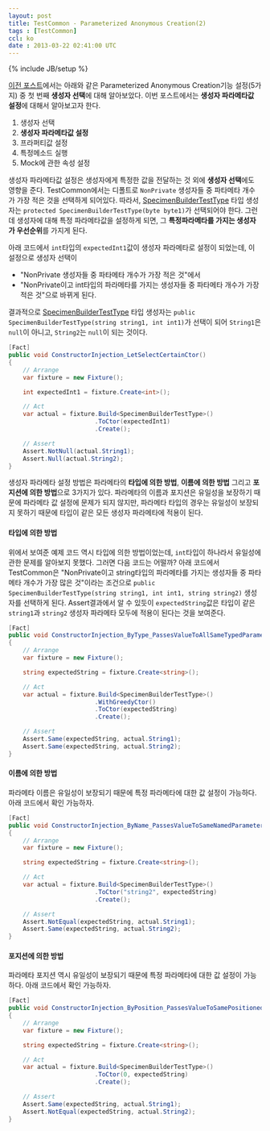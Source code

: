 ```yaml
---
layout: post
title: TestCommon - Parameterized Anonymous Creation(2)
tags : [TestCommon]
ccl: ko
date : 2013-03-22 02:41:00 UTC
---
```

{% include JB/setup %}

[이전 포스트]에서는 아래와 같은 Parameterized Anonymous Creation기능 설정(5가지) 중
첫 번째 **생성자 선택**에 대해 알아보았다. 이번 포스트에서는 **생성자 파라메타값 설정**에 대해서 알아보고자 한다.

1. 생성자 선택
2. **생성자 파라메타값 설정**
2. 프라퍼티값 설정
3. 특정메소드 실행
4. Mock에 관한 속성 설정

생성자 파라메타값 설정은 생성자에게 특정한 값을 전달하는 것 외에
**생성자 선택**에도 영향을 준다.
TestCommon에서는 디폴트로 `NonPrivate` 생성자들 중 파타메타 개수가 가장 적은 것을 선택하게 되어있다.
따라서, [SpecimenBuilderTestType] 타입 생성자는 `protected SpecimenBuilderTestType(byte byte1)`가 선택되어야 한다.
그런데 생성자에 대해 특정 파라메타값을 설정하게 되면, 그 **특정파라메타를 가지는
생성자가 우선순위**를 가지게 된다.

아래 코드에서 `int`타입의 `expectedInt1`값이 생성자 파라메타로 설정이 되었는데, 이 설정으로
생성자 선택이

*   "NonPrivate 생성자들 중 파타메타 개수가 가장 적은 것"에서 
*   "NonPrivate이고 int타입의 파라메타를 가지는 생성자들 중 파타메타 개수가 가장 적은 것"으로 바뀌게 된다.

결과적으로 [SpecimenBuilderTestType] 타입 생성자는
`public SpecimenBuilderTestType(string string1, int int1)`가 선택이 되어
`String1`은 `null`이 아니고, `String2`는 `null`이 되는 것이다.

```c#
[Fact]
public void ConstructorInjection_LetSelectCertainCtor()
{
    // Arrange
    var fixture = new Fixture();

    int expectedInt1 = fixture.Create<int>();

    // Act
    var actual = fixture.Build<SpecimenBuilderTestType>()
                        .ToCtor(expectedInt1)
                        .Create();

    // Assert
    Assert.NotNull(actual.String1);
    Assert.Null(actual.String2);
}
```

생성자 파라메타 설정 방법은 파라메타의 **타입에 의한 방법**, **이름에 의한 방법** 그리고 **포지션에 의한 방법**으로 3가지가 있다.
파라메타의 이름과 포지션은 유일성을 보장하기 때문에 파라메타 값 설정에 문제가 되지 않지만,
파라메타 타입의 경우는 유일성이 보장되지 못하기 때문에 타입이 같은 모든 생성자 파라메타에 적용이 된다.

<!-- break -->

#### 타입에 의한 방법
위에서 보여준 예제 코드 역시 타입에 의한 방법이었는데, `int`타입이 하나라서 유일성에 관한 문제를
알아보지 못했다. 그러면 다음 코드는 어떨까? 아래 코드에서 TestCommon은
"NonPrivate이고 string타입의 파라메타를 가지는 생성자들 중 파타메타 개수가 가장 많은 것"이라는 조건으로
`public SpecimenBuilderTestType(string string1, int int1, string string2)` 생성자를 선택하게 된다.
Assert결과에서 알 수 있듯이
`expectedString`값은 타입이 같은 `string1`과 `string2` 생성자 파라메타 모두에 적용이 된다는 것을 보여준다.

```c#
[Fact]
public void ConstructorInjection_ByType_PassesValueToAllSameTypedParameters()
{
    // Arrange
    var fixture = new Fixture();

    string expectedString = fixture.Create<string>();

    // Act
    var actual = fixture.Build<SpecimenBuilderTestType>()
                        .WithGreedyCtor()
                        .ToCtor(expectedString)
                        .Create();

    // Assert
    Assert.Same(expectedString, actual.String1);
    Assert.Same(expectedString, actual.String2);
}
```

#### 이름에 의한 방법
파라메타 이름은 유일성이 보장되기 때문에 특정 파라메타에 대한 값 설정이 가능하다.
아래 코드에서 확인 가능하자.

```c#
[Fact]
public void ConstructorInjection_ByName_PassesValueToSameNamedParameter()
{
    // Arrange
    var fixture = new Fixture();

    string expectedString = fixture.Create<string>();

    // Act
    var actual = fixture.Build<SpecimenBuilderTestType>()
                        .ToCtor("string2", expectedString)
                        .Create();

    // Assert
    Assert.NotEqual(expectedString, actual.String1);
    Assert.Same(expectedString, actual.String2);
}
```

#### 포지션에 의한 방법
파라메타 포지션 역시 유일성이 보장되기 때문에 특정 파라메타에 대한 값 설정이 가능하다.
아래 코드에서 확인 가능하자.

```c#
[Fact]
public void ConstructorInjection_ByPosition_PassesValueToSamePositionedParameter()
{
    // Arrange
    var fixture = new Fixture();

    string expectedString = fixture.Create<string>();

    // Act
    var actual = fixture.Build<SpecimenBuilderTestType>()
                        .ToCtor(0, expectedString)
                        .Create();

    // Assert
    Assert.Same(expectedString, actual.String1);
    Assert.NotEqual(expectedString, actual.String2);
}
```

[이전 포스트]: /TestCommon-Parameterized-Anonymous-Creation-1/
[SpecimenBuilderTestType]: /TestCommon-Parameterized-Anonymous-Creation-1#SpecimenBuilderTestType
